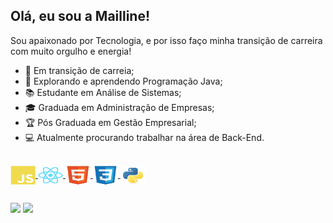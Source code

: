 ## Olá, eu sou a Mailline!
Sou apaixonado por Tecnologia, e por isso faço minha transição de carreira com muito orgulho e energia!

- 🚀 Em transição de carreia;
- 🎯 Explorando e aprendendo Programação Java;
- 📚 Estudante em Análise de Sistemas;
- 🎓 Graduada em Administração de Empresas;
- 🏆 Pós Graduada em Gestão Empresarial;
- 💻 Atualmente procurando trabalhar na área de Back-End.

<div align="center">
  <a href="https://linkedin.com/in/maillinelopes">
</div>
<div style="display: inline_block"><br>
  <img align="center" alt="Mai-Js" height="30" width="40" src="https://raw.githubusercontent.com/devicons/devicon/master/icons/javascript/javascript-plain.svg">
  <img align="center" alt="Mai-React" height="30" width="40" src="https://raw.githubusercontent.com/devicons/devicon/master/icons/react/react-original.svg">
  <img align="center" alt="Mai-HTML" height="30" width="40" src="https://raw.githubusercontent.com/devicons/devicon/master/icons/html5/html5-original.svg">
  <img align="center" alt="Mai-CSS" height="30" width="40" src="https://raw.githubusercontent.com/devicons/devicon/master/icons/css3/css3-original.svg">
  <img align="center" alt="Mai-Python" height="30" width="40" src="https://raw.githubusercontent.com/devicons/devicon/master/icons/python/python-original.svg">
</div>

  ##
 
<div> 
  <a href = "mailto:mailline.lopes@gmail.com"><img src="https://img.shields.io/badge/-Gmail-%23333?style=for-the-badge&logo=gmail&logoColor=white" target="_blank"></a>
  <a href="https://www.linkedin.com/in/maillinelopes/" target="_blank"><img src="https://img.shields.io/badge/-LinkedIn-%230077B5?style=for-the-badge&logo=linkedin&logoColor=white" target="_blank"></a> 
</div>
